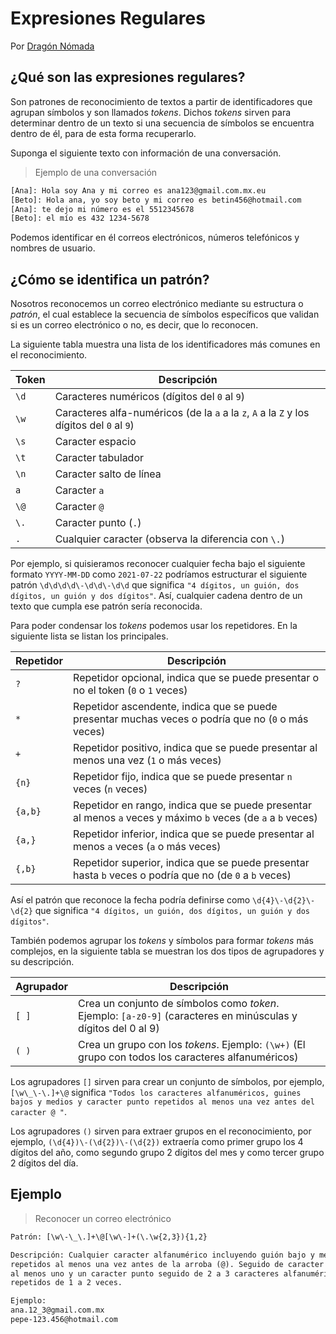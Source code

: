 # Expresiones Regulares

Por [Dragón Nómada](https://dragonnomada.medium.com)

## ¿Qué son las expresiones regulares?

Son patrones de reconocimiento de textos a partir de identificadores que agrupan símbolos y son llamados _tokens_. Dichos _tokens_ sirven para determinar dentro de un texto si una secuencia de símbolos se encuentra dentro de él, para de esta forma recuperarlo.

Suponga el siguiente texto con información de una conversación.

> Ejemplo de una conversación

```txt
[Ana]: Hola soy Ana y mi correo es ana123@gmail.com.mx.eu
[Beto]: Hola ana, yo soy beto y mi correo es betin456@hotmail.com
[Ana]: te dejo mi número es el 5512345678
[Beto]: el mío es 432 1234-5678
```

Podemos identificar en él correos electrónicos, números telefónicos y nombres de usuario.

## ¿Cómo se identifica un patrón?

Nosotros reconocemos un correo electrónico mediante su estructura o _patrón_, el cual establece la secuencia de símbolos específicos que validan si es un correo electrónico o no, es decir, que lo reconocen.

La siguiente tabla muestra una lista de los identificadores más comunes en el reconocimiento.

Token | Descripción
--- | ---
`\d` | Caracteres numéricos (dígitos del `0` al `9`)
`\w` | Caracteres alfa-numéricos (de la `a` a la `z`, `A` a la `Z` y los dígitos del `0` al `9`)
`\s` | Caracter espacio
`\t` | Caracter tabulador
`\n` | Caracter salto de línea
`a` | Caracter `a`
`\@` | Caracter `@`
`\.` | Caracter punto (`.`)
`.` | Cualquier caracter (observa la diferencia con `\.`)

Por ejemplo, si quisieramos reconocer cualquier fecha bajo el siguiente formato `YYYY-MM-DD` como `2021-07-22` podríamos estructurar el siguiente patrón `\d\d\d\d\-\d\d\-\d\d` que significa `"4 dígitos, un guión, dos dígitos, un guión y dos dígitos"`. Así, cualquier cadena dentro de un texto que cumpla ese patrón sería reconocida.

Para poder condensar los _tokens_ podemos usar los repetidores. En la siguiente lista se listan los principales.

Repetidor | Descripción
--- | ---
`?` | Repetidor opcional, indica que se puede presentar o no el token (`0` o `1` veces)
`*` | Repetidor ascendente, indica que se puede presentar muchas veces o podría que no (`0` o más veces)
`+` | Repetidor positivo, indica que se puede presentar al menos una vez (`1` o más veces)
`{n}` | Repetidor fijo, indica que se puede presentar `n` veces (`n` veces)
`{a,b}` | Repetidor en rango, indica que se puede presentar al menos `a` veces y máximo `b` veces (de `a` a `b` veces)
`{a,}` | Repetidor inferior, indica que se puede presentar al menos `a` veces (`a` o más veces) 
`{,b}` | Repetidor superior, indica que se puede presentar hasta `b` veces o podría que no (de `0` a `b` veces) 

Así el patrón que reconoce la fecha podría definirse como `\d{4}\-\d{2}\-\d{2}` que significa `"4 dígitos, un guión, dos dígitos, un guión y dos dígitos"`.

También podemos agrupar los _tokens_ y símbolos para formar _tokens_ más complejos, en la siguiente tabla se muestran los dos tipos de agrupadores y su descripción.

Agrupador | Descripción
--- | ---
`[ ]` | Crea un conjunto de símbolos como _token_. Ejemplo: `[a-z0-9]` (caracteres en minúsculas y dígitos del 0 al 9)
`( )` | Crea un grupo con los _tokens_. Ejemplo: `(\w+)` (El grupo con todos los caracteres alfanuméricos)

Los agrupadores `[]` sirven para crear un conjunto de símbolos, por ejemplo, `[\w\_\-\.]+\@` significa `"Todos los caracteres alfanuméricos, guines bajos y medios y caracter punto repetidos al menos una vez antes del caracter @ "`.

Los agrupadores `()` sirven para extraer grupos en el reconocimiento, por ejemplo, `(\d{4})\-(\d{2})\-(\d{2})` extraería como primer grupo los 4 dígitos del año, como segundo grupo 2 dígitos del mes y como tercer grupo 2 dígitos del día.

## Ejemplo

> Reconocer un correo electrónico

```txt
Patrón: [\w\-\_\.]+\@[\w\-]+(\.\w{2,3}){1,2}

Descripción: Cualquier caracter alfanumérico incluyendo guión bajo y medio y punto, 
repetidos al menos una vez antes de la arroba (@). Seguido de caracter alfanuméricos
al menos uno y un caracter punto seguido de 2 a 3 caracteres alfanuméricos
repetidos de 1 a 2 veces.

Ejemplo:
ana.12_3@gmail.com.mx
pepe-123.456@hotmail.com
```
